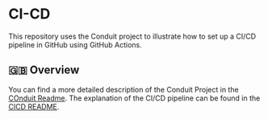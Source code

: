 # CI-CD

This repository uses the Conduit project to illustrate how to set up a CI/CD pipeline in GitHub using GitHub Actions.

## 🇬🇧 Overview

You can find a more detailed description of the Conduit Project in the [COnduit Readme](./README_CONDUIT.md).
The explanation of the CI/CD pipeline can be found in the [CICD README](./README_CICD.md).
